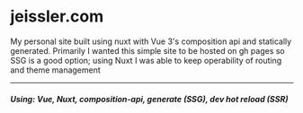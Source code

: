 # jeissler.com
My personal site built using nuxt with Vue 3's composition api and statically generated. Primarily I wanted this simple site to be hosted on gh pages so SSG is a good option; using Nuxt I was able to keep operability of routing and theme management 

---
##### Using: Vue, Nuxt, composition-api, generate (SSG), dev hot reload (SSR)
